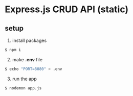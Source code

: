# Express.js CRUD API (static)

## setup

1. install packages
```bash
$ npm i
```
2. make **.env** file
```bash
$ echo "PORT=8080" > .env
```
3. run the app
```bash
$ nodemon app.js
```